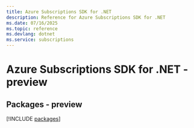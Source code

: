 ```yaml
---
title: Azure Subscriptions SDK for .NET
description: Reference for Azure Subscriptions SDK for .NET
ms.date: 07/16/2025
ms.topic: reference
ms.devlang: dotnet
ms.service: subscriptions
---
```

# Azure Subscriptions SDK for .NET - preview
## Packages - preview
[!INCLUDE [packages](subscriptions-index.md)]